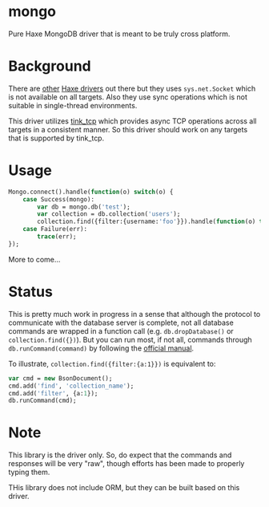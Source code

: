 # mongo

Pure Haxe MongoDB driver that is meant to be truly cross platform.

# Background

There are [other](https://github.com/MattTuttle/mongo-haxe-driver) [Haxe drivers](https://bitbucket.org/yar3333/haxe-mongomod) out there but they uses `sys.net.Socket` which is not available on all targets. Also they use sync operations which is not suitable in single-thread environments.

This driver utilizes [tink_tcp](https://github.com/haxetink/tink_tcp) which provides async TCP operations across all targets in a consistent manner. So this driver should work on any targets that is supported by tink_tcp.

# Usage

```haxe
Mongo.connect().handle(function(o) switch(o) {
	case Success(mongo):
		var db = mongo.db('test');
		var collection = db.collection('users');
		collection.find({filter:{username:'foo'}}).handle(function(o) trace(o));
	case Failure(err):
		trace(err);
});
```

More to come...

# Status

This is pretty much work in progress in a sense that although the protocol to communicate with the database server is complete, not all database commands are wrapped in a function call (e.g. `db.dropDatabase()` or `collection.find({})`). But you can run most, if not all, commands through `db.runCommand(command)` by following the [official manual](https://docs.mongodb.com/manual/reference/command).

To illustrate, `collection.find({filter:{a:1}})` is equivalent to:
```haxe
var cmd = new BsonDocument();
cmd.add('find', 'collection_name');
cmd.add('filter', {a:1});
db.runCommand(cmd);
```

# Note

This library is the driver only. So, do expect that the commands and responses will be very "raw", though efforts has been made to properly typing them.

THis library does not include ORM, but they can be built based on this driver.